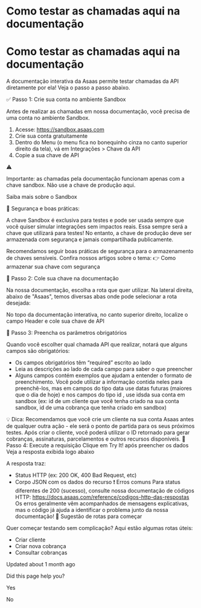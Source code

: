 # Como testar as chamadas aqui na documentação

# Como testar as chamadas aqui na documentação

A documentação interativa da Asaas permite testar chamadas da API diretamente por ela! Veja o passo a passo abaixo.

✅ Passo 1: Crie sua conta no ambiente Sandbox

Antes de realizar as chamadas em nossa documentação, você precisa de uma conta no ambiente Sandbox.

1.  Acesse: https://sandbox.asaas.com
2.  Crie sua conta gratuitamente
3.  Dentro do Menu (o menu fica no bonequinho cinza no canto superior direito da tela), vá em Integrações > Chave da API
4.  Copie a sua chave de API

⚠️

Importante: as chamadas pela documentação funcionam apenas com a chave sandbox. Não use a chave de produção aqui.

Saiba mais sobre o Sandbox

🔐 Segurança e boas práticas:

A chave Sandbox é exclusiva para testes e pode ser usada sempre que você quiser simular integrações sem impactos reais. Essa sempre será a chave que utilizará para testes! No entanto, a chave de produção deve ser armazenada com segurança e jamais compartilhada publicamente.

Recomendamos seguir boas práticas de segurança para o armazenamento de chaves sensíveis. Confira nossos artigos sobre o tema:
👉 Como armazenar sua chave com segurança

🔑 Passo 2: Cole sua chave na documentação

Na nossa documentação, escolha a rota que quer utilizar. Na lateral direita, abaixo de "Asaas", temos diversas abas onde pode selecionar a rota desejada:

No topo da documentação interativa, no canto superior direito, localize o campo Header e cole sua chave de API

🧾 Passo 3: Preencha os parâmetros obrigatórios

Quando você escolher qual chamada API que realizar, notará que alguns campos são obrigatórios:

*   Os campos obrigatórios têm “required” escrito ao lado
*   Leia as descrições ao lado de cada campo para saber o que preencher
*   Alguns campos contém exemplos que ajudam a entender o formato de preenchimento. Você pode utilizar a informação contida neles para preenchê-los, mas em campos do tipo data use datas futuras (maiores que o dia de hoje) e nos campos do tipo id , use idsda sua conta em sandbox (ex: id de um cliente que você tenha criado na sua conta sandbox, id de uma cobrança que tenha criado em sandbox)

💡
Dica: Recomendamos que você crie um cliente na sua conta Asaas antes de qualquer outra ação - ele será o ponto de partida para os seus próximos testes. Após criar o cliente, você poderá utilizar o ID retornado para gerar cobranças, assinaturas, parcelamentos e outros recursos disponíveis.
🚀 Passo 4: Execute a requisição
Clique em Try It! após preencher os dados
Veja a resposta exibida logo abaixo

A resposta traz:

*   Status HTTP (ex: 200 OK, 400 Bad Request, etc)
*   Corpo JSON com os dados do recurso
❗ Erros comuns
Para status diferentes de 200 (sucesso), consulte nossa documentação de códigos HTTP:
https://docs.asaas.com/reference/codigos-http-das-respostas
Os erros geralmente vêm acompanhados de mensagens explicativas, mas o código já ajuda a identificar o problema junto da nossa documentação!
🧩 Sugestão de rotas para começar

Quer começar testando sem complicação? Aqui estão algumas rotas úteis:

*   Criar cliente
*   Criar nova cobrança
*   Consultar cobranças

Updated about 1 month ago

Did this page help you?

Yes

No